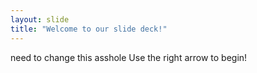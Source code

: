 ```yaml
---
layout: slide
title: "Welcome to our slide deck!"
---
```

need to change this asshole
Use the right arrow to begin!
